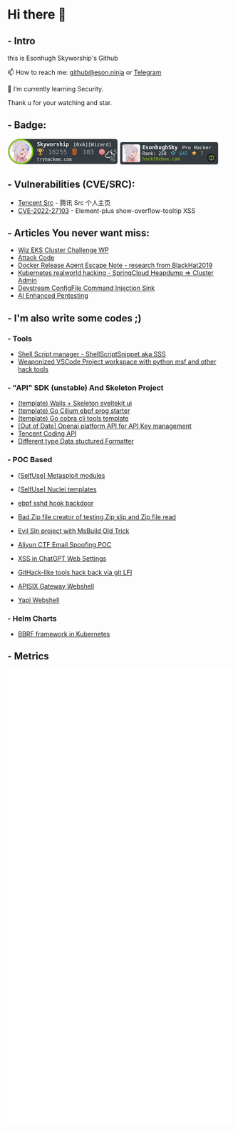 # Hi there 👋

## - Intro

this is Esonhugh Skyworship's Github 

📫 How to reach me: <github@eson.ninja> or [Telegram](https://t.me/esonhugh_skywalker)

🌱 I’m currently learning Security.

Thank u for your watching and star.

## - Badge:

![TryHackMe](img/TryHackMe.png)
![HackTheBox](img/HackTheBox.png)

## - Vulnerabilities (CVE/SRC):

- [Tencent Src](https://security.tencent.com/index.php/user/p/FC955A65213EFD9B0DC0BE1A74FF3BF9) - 腾讯 Src 个人主页
- [CVE-2022-27103](https://www.cvedetails.com/cve/CVE-2022-27103/) - Element-plus show-overflow-tooltip XSS

## - Articles You never want miss:

- [Wiz EKS Cluster Challenge WP](https://github.com/Esonhugh/WizEKSClusterGame)
- [Attack Code](https://github.com/Esonhugh/Attack_Code)
- [Docker Release Agent Escape Note - research from BlackHat2019](https://github.com/Esonhugh/Docker-Release-Agent-Escape)
- [Kubernetes realworld hacking - SpringCloud Heapdump => Cluster Admin](https://github.com/Esonhugh/SpringCloudHeapdump)
- [Devstream ConfigFile Command Injection Sink](https://github.com/Esonhugh/Devstream-ConfigFile-Command-Injection)
- [AI Enhanced Pentesting](https://github.com/Esonhugh/AI-Enhanced-hacking)

## - I'm also write some codes ;)

### - Tools 

- [Shell Script manager - ShellScriptSnippet aka SSS ](https://github.com/Esonhugh/ShellScriptSnippet)
- [Weaponized VSCode Project workspace with python msf and other hack tools](https://github.com/Esonhugh/CreateHackingEnv)

### - "API" SDK (unstable) And Skeleton Project

- [(template) Wails + Skeleton sveltekit ui](https://github.com/Esonhugh/wails-skeleton-template)
- [(template) Go Cilium ebpf prog starter](https://github.com/Esonhugh/ebpf_cilium_starter)
- [(template) Go cobra cli tools template](https://github.com/Esonhugh/fast-cli-template)
- [ \[Out of Date\] Openai platform API for API Key management](https://github.com/Esonhugh/OpenAI-Platform-API)
- [Tencent Coding API](https://github.com/Esonhugh/tencent-coding-openapi)
- [Different type Data stuctured Formatter](https://github.com/Esonhugh/sculptor)

### - POC Based

- [\[SelfUse\] Metasploit modules](https://github.com/Esonhugh/Self-Metasploit)
- [\[SelfUse\] Nuclei templates](https://github.com/Esonhugh/public-nuclei-template)
- [ebpf sshd hook backdoor](https://github.com/Esonhugh/sshd_backdoor)
- [Bad Zip file creator of testing Zip slip and Zip file read](https://github.com/Esonhugh/ZipperTestingUtils)
- [Evil Sln project with MsBuild Old Trick](https://github.com/Esonhugh/EvilSlnProject)
- [Aliyun CTF Email Spoofing POC](https://github.com/Esonhugh/AliyunCTF-Email-Spoofing-DKIM-Creator)
- [XSS in ChatGPT Web Settings](https://github.com/Esonhugh/ChatGPT-Web-Setting-Funny-Abuse)
- [GitHack-like tools hack back via git LFI](https://github.com/Esonhugh/GitBeHacked)

- [APISIX Gateway Webshell](https://github.com/Esonhugh/apisix-webshell-rce)
- [Yapi Webshell](https://github.com/Esonhugh/yapi-rce-webshell)

### - Helm Charts

- [BBRF framework in Kubernetes](https://github.com/Esonhugh/bbrf-server-helm-chart)


## - Metrics

![Metrics](/github-metrics.svg)

<!--
**Esonhugh/Esonhugh** is a ✨ _special_ ✨ repository because its `README.md` (this file) appears on your GitHub profile.
Here are some ideas to get you started:
- 🔭 I’m currently working on ...
- 🌱 I’m currently learning ...
- 👯 I’m looking to collaborate on ...
- 🤔 I’m looking for help with ...
- 💬 Ask me about ...
- 📫 How to reach me: ...
- 😄 Pronouns: ...
- ⚡ Fun fact: ...
-->
